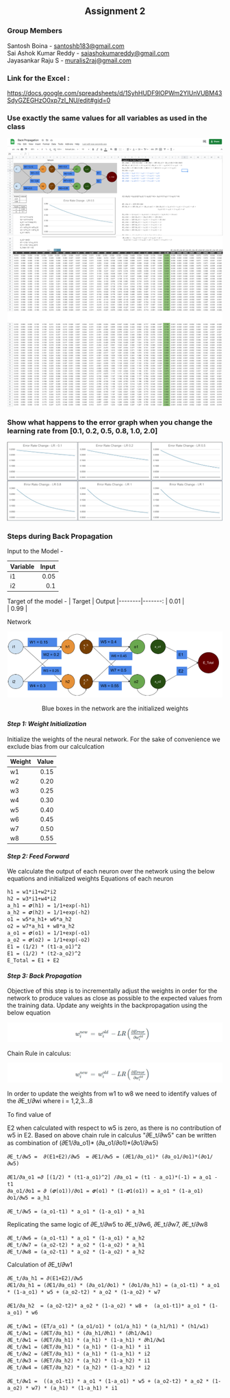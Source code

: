 ## <center> Assignment 2 </center>
### **Group Members**
Santosh Boina - santoshb183@gmail.com              
Sai Ashok Kumar Reddy - saiashokumareddy@gmail.com              
Jayasankar Raju S - muralis2raj@gmail.com                   

### **Link for the Excel :**
https://docs.google.com/spreadsheets/d/1SyhHUDF9lOPWm2YIUnVUBM43SdyGZEGHzO0xp7zI_NU/edit#gid=0    
 
### Use exactly the same values for all variables as used in the class
<div style="text-align:center"><img src="images/LR1.PNG" /></div>
<div style="text-align:center"><img src="images/LR2.PNG" /></div>
<div style="text-align:center"><img src="images/LR3.PNG" /></div>

### Show what happens to the error graph when you change the learning rate from [0.1, 0.2, 0.5, 0.8, 1.0, 2.0] 
<div style="text-align:center"><img src="images/Error_Rate_Graphs.PNG" /><div>

<div style="text-align:left"></><div>

### **Steps during Back Propagation**

Input to the Model -    

| Variable | Input 
|----------|-------:
| i1       | 0.05   
| i2       | 0.1  

Target of the model - 
| Target | Output 
|--------|-------:
| 0.01   |    
| 0.99   |  

Network

<div style="text-align:center"><img src="images/Network.PNG" /><div>

Blue boxes in the network are the initialized weights
<div style="text-align:left"></><div>

#### ***Step 1**: Weight Initialization*
Initialize the weights of the neural network. For the sake of convenience we exclude bias from  our calculcation

| Weight | Value 
|--------|-------:
| w1     | 0.15  
| w2     | 0.20
| w3     | 0.25
| w4     | 0.30
| w5     | 0.40
| w6     | 0.45
| w7     | 0.50
| w8     | 0.55
 
#### ***Step 2**: Feed Forward*
We calculate the output of each neuron over the network using the below equations and initialized weights
Equations of each neuron

    h1 = w1*i1+w2*i2		
    h2 = w3*i1+w4*i2		
    a_h1 = 𝝈(h1) = 1/1+exp(-h1)	
    a_h2 = 𝝈(h2) = 1/1+exp(-h2)		
    o1 = w5*a_h1+ w6*a_h2		
    o2 = w7*a_h1 + w8*a_h2		
    a_o1 = 𝝈(o1) = 1/1+exp(-o1)		
    a_o2 = 𝝈(o2) = 1/1+exp(-o2)		
    E1 = (1/2) * (t1-a_o1)^2 		
    E1 = (1/2) * (t2-a_o2)^2 		
    E_Total = E1 + E2		

#### ***Step 3**: Back Propagation*
Objective of this step is to incrementally adjust the weights in order for the network to produce values as close as possible to the expected values from the training data.
Update any weights in the backpropagation using the below equation     

<div style="text-align:center"><img src="images/GradientDescentEq.PNG" /><div>
<div style="text-align:left"></><div>

Chain Rule in calculus:    

<div style="text-align:center"><img src="images/GradientDescentEq.PNG" /><div>
<div style="text-align:left"></><div>

In order to update the weights from w1 to w8 we need to identify values of the  𝜕E_t/𝜕wi where i = 1,2,3...8

To find value of 

E2 when calculated with respect to w5 is zero, as there is no contribution of w5 in E2. Based on above chain rule in calculus "𝜕E_t/𝜕w5" can be written as combination of (𝜕E1/𝜕a_o1)* (𝜕a_o1/𝜕o1)*(𝜕o1/𝜕w5)

    𝜕E_t/𝜕w5 =  𝜕(E1+E2)/𝜕w5  = 𝜕E1/𝜕w5 = (𝜕E1/𝜕a_o1)* (𝜕a_o1/𝜕o1)*(𝜕o1/𝜕w5)

    𝜕E1/𝜕a_o1 =𝜕 [(1/2) * (t1-a_o1)^2] /𝜕a_o1 = (t1 - a_o1)*(-1) = a_o1 - t1												
    𝜕a_o1/𝜕o1 = 𝜕 (𝝈(o1))/𝜕o1 = 𝝈(o1) * (1-𝝈1(o1)) = a_o1 * (1-a_o1)												
    𝜕o1/𝜕w5 = a_h1	
    											
    𝜕E_t/𝜕w5 = (a_o1-t1) * a_o1 * (1-a_o1) * a_h1							

Replicating the same logic of 𝜕E_t/𝜕w5 to 𝜕E_t/𝜕w6, 𝜕E_t/𝜕w7, 𝜕E_t/𝜕w8

    𝜕E_t/𝜕w6 = (a_o1-t1) * a_o1 * (1-a_o1) * a_h2												
    𝜕E_t/𝜕w7 = (a_o2-t2) * a_o2 * (1-a_o2) * a_h1												
    𝜕E_t/𝜕w8 = (a_o2-t1) * a_o2 * (1-a_o2) * a_h2																

Calculation of 𝜕E_t/𝜕w1
                                         
    𝜕E_t/𝜕a_h1 = 𝜕(E1+E2)/𝜕w5												
    𝜕E1/𝜕a_h1 = (𝜕E1/𝜕a_o1) * (𝜕a_o1/𝜕o1) * (𝜕o1/𝜕a_h1) = (a_o1-t1) * a_o1 * (1-a_o1) * w5 + (a_o2-t2) * a_o2 * (1-a_o2) * w7	

    𝜕E1/𝜕a_h2  = (a_o2-t2)* a_o2 * (1-a_o2) * w8 +  (a_o1-t1)* a_o1 * (1-a_o1) * w6							
                                                    
    𝜕E_t/𝜕w1 = (ET/a_o1) * (a_o1/o1) * (o1/a_h1) * (a_h1/h1) * (h1/w1)												
    𝜕E_t/𝜕w1 = (𝜕ET/𝜕a_h1) * (𝜕a_h1/𝜕h1) * (𝜕h1/𝜕w1)												
    𝜕E_t/𝜕w1 = (𝜕ET/𝜕a_h1) * (a_h1) * (1-a_h1) * 𝜕h1/𝜕w1												
    𝜕E_t/𝜕w1 = (𝜕ET/𝜕a_h1) * (a_h1) * (1-a_h1) * i1												
    𝜕E_t/𝜕w2 = (𝜕ET/𝜕a_h1) * (a_h1) * (1-a_h1) * i2												
    𝜕E_t/𝜕w3 = (𝜕ET/𝜕a_h2) * (a_h2) * (1-a_h2) * i1												
    𝜕E_t/𝜕w4 = (𝜕ET/𝜕a_h2) * (a_h2) * (1-a_h2) * i2												
                                                    
    𝜕E_t/𝜕w1 =  ((a_o1-t1) * a_o1 * (1-a_o1) * w5 + (a_o2-t2) * a_o2 * (1-a_o2) * w7) * (a_h1) * (1-a_h1) * i1												
												
